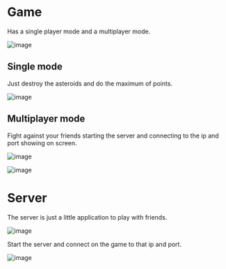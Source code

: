 # Game

Has a single player mode and a multiplayer mode.

![image](https://github.com/user-attachments/assets/d0ab2db3-e2e5-45b6-b2f1-3eb7792f01ad)

## Single mode

Just destroy the asteroids and do the maximum of points.

![image](https://github.com/user-attachments/assets/317f5fa1-2e6d-48eb-9d74-50e6f6553d42)

## Multiplayer mode

Fight against your friends starting the server and connecting to the ip and port showing on screen.

![image](https://github.com/user-attachments/assets/a48b540d-d9af-46d7-b696-d8e9d337b0a4)

![image](https://github.com/user-attachments/assets/c8d8f1cc-3f8e-4c7a-8e59-7c2339894673)

# Server

The server is just a little application to play with friends.

![image](https://github.com/Alberto-Gutierro/Catalin_Alberto-Juego_Naves/assets/37223556/d108552a-9bee-4f53-8106-cf2e8abfdaf7)

Start the server and connect on the game to that ip and port.

![image](https://github.com/Alberto-Gutierro/Catalin_Alberto-Juego_Naves/assets/37223556/abcc72f8-857d-46b7-b925-bc060d9cf9af)
